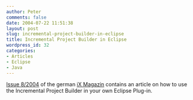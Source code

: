 ```yaml
---
author: Peter
comments: false
date: 2004-07-22 11:51:38
layout: post
slug: incremental-project-builder-in-eclipse
title: Incremental Project Builder in Eclipse
wordpress_id: 32
categories:
- Articles
- Eclipse
- Java
---
```


[Issue 8/2004](http://www.heise.de/ix/artikel/2004/08/121/) of the german [iX Magazin](http://www.heise.de/ix) contains an article on how to use the Incremental Project Builder in your own Eclipse Plug-in.

